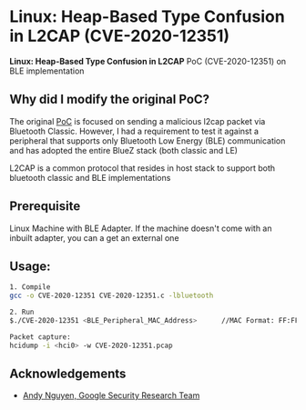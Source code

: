 # Linux: Heap-Based Type Confusion in L2CAP (CVE-2020-12351)
**Linux: Heap-Based Type Confusion in L2CAP** PoC (CVE-2020-12351) on BLE implementation

## Why did I modify the original PoC?
The original [PoC][Andy Nguyen, Google Security Research Team] is focused on sending a malicious l2cap packet via Bluetooth Classic. However, I had a requirement to test it against a peripheral that supports only Bluetooth Low Energy (BLE) communication and has adopted the entire BlueZ stack (both classic and LE)

L2CAP is a common protocol that resides in host stack to support both bluetooth classic and BLE implementations


## Prerequisite
Linux Machine with BLE Adapter. If the machine doesn't come with an inbuilt adapter, you can a get an external one

## Usage: 
```sh
1. Compile 
gcc -o CVE-2020-12351 CVE-2020-12351.c -lbluetooth 

2. Run
$./CVE-2020-12351 <BLE_Peripheral_MAC_Address>      //MAC Format: FF:FF:FF:FF:FF:FF

Packet capture:
hcidump -i <hci0> -w CVE-2020-12351.pcap
```

## Acknowledgements
- [Andy Nguyen, Google Security Research Team]


[//]: # (These are reference links used in the body of this note and get stripped out when the markdown processor does its job. There is no need to format nicely because it shouldn't be seen)
   [Andy Nguyen, Google Security Research Team]: <https://github.com/google/security-research/security/advisories/GHSA-h637-c88j-47wq>
   

